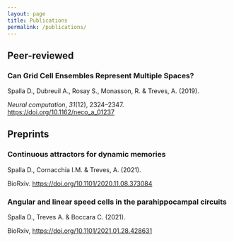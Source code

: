 ```yaml
---
layout: page
title: Publications
permalink: /publications/
---
```

## Peer-reviewed

### Can Grid Cell Ensembles Represent Multiple Spaces?

Spalla D., Dubreuil A., Rosay S., Monasson, R. & Treves, A. (2019). 

 *Neural computation*, *31*(12), 2324–2347. https://doi.org/10.1162/neco_a_01237



## Preprints

### Continuous attractors for dynamic memories

Spalla D., Cornacchia I.M. & Treves, A. (2021). 

 BioRxiv. https://doi.org/10.1101/2020.11.08.373084

### Angular and linear speed cells in the parahippocampal circuits

Spalla D., Treves A. & Boccara C. (2021).

BioRxiv, https://doi.org/10.1101/2021.01.28.428631
